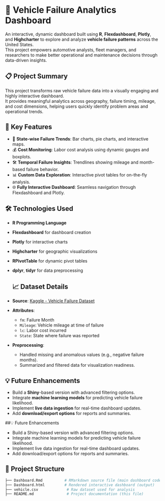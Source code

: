 # 🚗 Vehicle Failure Analytics Dashboard

An interactive, dynamic dashboard built using **R**, **Flexdashboard**, **Plotly**, and **Highcharter** to explore and analyze **vehicle failure patterns** across the United States.  
This project empowers automotive analysts, fleet managers, and researchers to make better operational and maintenance decisions through data-driven insights.

## 📋 Project Summary

This project transforms raw vehicle failure data into a visually engaging and highly interactive dashboard.  
It provides meaningful analytics across geography, failure timing, mileage, and cost dimensions, helping users quickly identify problem areas and operational trends.

## 🚀 Key Features

- 📍 **State-wise Failure Trends**: Bar charts, pie charts, and interactive maps.
- 💰 **Cost Monitoring**: Labor cost analysis using dynamic gauges and boxplots.
- 🛠️ **Temporal Failure Insights**: Trendlines showing mileage and month-based failure behavior.
- 📊 **Custom Data Exploration**: Interactive pivot tables for on-the-fly analysis.
- 🌐 **Fully Interactive Dashboard**: Seamless navigation through Flexdashboard and Plotly.

## 🛠 Technologies Used

- **R Programming Language**
- **Flexdashboard** for dashboard creation
- **Plotly** for interactive charts
- **Highcharter** for geographic visualizations
- **RPivotTable** for dynamic pivot tables
- **dplyr**, **tidyr** for data preprocessing

  ## 📈 Dataset Details

- **Source**: [Kaggle - Vehicle Failure Dataset](https://www.kaggle.com/)
- **Attributes**:
  - `fm`: Failure Month
  - `Mileage`: Vehicle mileage at time of failure
  - `lc`: Labor cost incurred
  - `State`: State where failure was reported
- **Preprocessing**:
  - Handled missing and anomalous values (e.g., negative failure months).
  - Summarized and filtered data for visualization readiness.

## 💡 Future Enhancements

- Build a **Shiny**-based version with advanced filtering options.
- Integrate **machine learning models** for predicting vehicle failure likelihood.
- Implement **live data ingestion** for real-time dashboard updates.
- Add **download/export options** for reports and summaries.


##💡 Future Enhancements
- Build a Shiny-based version with advanced filtering options.
- Integrate machine learning models for predicting vehicle failure likelihood.
- Implement live data ingestion for real-time dashboard updates.
- Add download/export options for reports and summaries.


## 📂 Project Structure

```bash
├── Dashboard.Rmd          # RMarkdown source file (main dashboard code)
├── Dashboard.html         # Rendered interactive dashboard (output)
├── vehicle.csv             # Raw dataset used for analysis
├── README.md               # Project documentation (this file)

